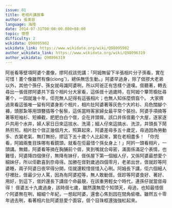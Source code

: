 ```yaml
---
issue: 81
title: 老相片講故事
author: 張美容
language: 海陸
date: 2014-07-31T00:00:00.000+08:00
topic: 懷想
difficulty: 2
wikidata: Q98095902
wikidata_link: https://www.wikidata.org/wiki/Q98095902
author_wikidata_link: https://www.wikidata.org/wiki/Q98096319
author_wikidata: Q98096319
---
```

阿爸看等壁項阿婆个畫像，摎阿叔該兜講：「阿姆無留下半張相片分子孫看，實在可惜！畫个像雖然有像(ciongˇ)，總係無恁生動。」阿婆早過身，除了𠊎摎大老弟以外，其他个孫仔、孫女就毋識阿婆咧，所以阿爸正有恁樣个道嘆。𠊎聽著，轉去尋出一張𠊎摎阿婆共下翕个相片分大家看，這係𠊎十過歲時，在阿姆个簞笥櫥肚尋著个，一囥就幾十年，佢兜無人記得有這張相片；也無人知係麼儕翕个。
大家擠過來看這張唯一留有阿婆身影个相片，相片肚阿婆著等灰色个大衿衫、烏色闊腳个褲，頭那紮等用頭簪插等个髻鬃，這係當時客家婦女最平常个裝扮。阿婆手項揇等著等短袖衫、短褲截，肥肥白白个𠊎，企在井頭脣。該口井係𠊎戴个大屋，逐家逐戶共用个水井，婦人家日日來這㧡水、洗湯；細人仔來這搞水、洗涼，井頭長下鬧熱煎煎。相片肚个𠊎正幾個月大，照算起來，阿婆差毋多五十歲定，毋過因為勞動多、衣裳老氣、無打無扮，摎這下五十歲个人比起來，實在老相盡多！
「你兜看，阿姆兩隻目珠哪有看鏡頭，就看在佢最惜个孫女身上！」阿妗一頭看相片，一頭講。無錯，阿婆看等揇在胸脯前个𠊎，笑到嘴就合毋密，滿面係滿足个表情，也難怪，阿婆降四個倈仔，無降有妹仔，𠊎係屋下第一個細人仔，又係阿婆最想愛个細妹仔，所以佢歡喜到奈毋得。加勝在𠊎對歲過四個零月，老弟出世，𠊎就跈等阿婆睡，兩子阿婆日夜罕得分開，佢就還較惜𠊎惜入心咧。阿姆長下講，佢六個細人仔裡肚，𠊎最少分人罵，因為有阿婆掗等，無人敢動𠊎。𠊎跈等阿婆食好、著好、用好，到這下，𠊎妗還長下講𠊎个命最靚，在該重男輕女个時代，連孫仔就當𠊎毋得！
𠊎婆五十九歲過身，該時𠊎七歲，雖然還無麼个知頭天，毋過，也知最惜𠊎个阿婆無在咧，細細个年紀，一想起阿婆，還會心焦到囥在間角偷噭。雖然五十零年過去咧，看著相片肚阿婆慈愛个面容，𠊎个目珠框還強強紅起來。